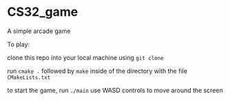 # CS32_game

A simple arcade game

To play:

clone this repo into your local machine using `git clone`

run `cmake .` followed by `make` inside of the directory with the file `CMakeLists.txt`

to start the game, run `./main`
use WASD controls to move around the screen
